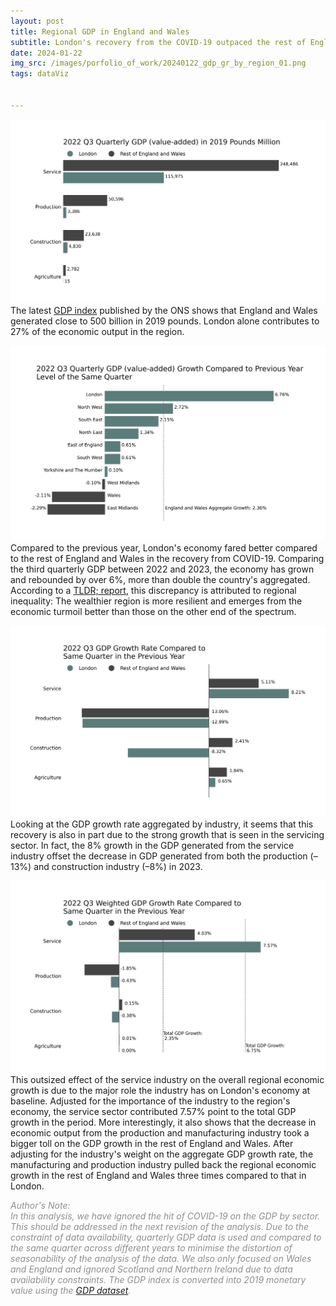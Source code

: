 ```yaml
---
layout: post
title: Regional GDP in England and Wales
subtitle: London's recovery from the COVID-19 outpaced the rest of England and Wales
date: 2024-01-22
img_src: /images/porfolio_of_work/20240122_gdp_gr_by_region_01.png
tags: dataViz


---
```



![Absolute GDP in 2019 million pounds](/images/porfolio_of_work/20240122_gdp_by_region_02.png)
The latest [GDP index](https://www.ons.gov.uk/economy/grossdomesticproductgdp/methodologies/grossdomesticproductgdpukregionsandcountriesqmi) published by the ONS shows that England and Wales generated close to 500 billion in 2019 pounds. London alone contributes to 27% of the economic output in the region.

![Latest Quarter GDP (Value-Added) by Industry](/images/porfolio_of_work/20240122_gdp_gr_by_region_01.png)
Compared to the previous year, London's economy fared better compared to the rest of England and Wales in the recovery from COVID-19. Comparing the third quarterly GDP between 2022 and 2023, the economy has grown and rebounded by over 6%, more than double the country's aggregated. According to a [TLDR; report](https://www.youtube.com/watch?v=Ype43hG6lN8&t=620s), this discrepancy is attributed to regional inequality: The wealthier region is more resilient and emerges from the economic turmoil better than those on the other end of the spectrum.

![GDP Growth Rate by Industry](/images/porfolio_of_work/20240122_gdp_gr_by_region_04.png)
Looking at the GDP growth rate aggregated by industry, it seems that this recovery is also in part due to the strong growth that is seen in the servicing sector. In fact, the 8% growth in the GDP generated from the service industry offset the decrease in GDP generated from both the production (–13%) and construction industry (–8%) in 2023.


![Weighted GDP Growth Rate by Industry](/images/porfolio_of_work/20240122_gdp_wgr_by_region_03.png)
This outsized effect of the service industry on the overall regional economic growth is due to the major role the industry has on London's economy at baseline. Adjusted for the importance of the industry to the region's economy, the service sector contributed 7.57% point to the total GDP growth in the period. More interestingly, it also shows that the decrease in economic output from the production and manufacturing industry took a bigger toll on the GDP growth in the rest of England and Wales. After adjusting for the industry's weight on the aggregate GDP growth rate, the manufacturing and production industry pulled back the regional economic growth in the rest of England and Wales three times compared to that in London.

<span style="color:#8F8F8F">*Author's Note:<br>In this analysis, we have ignored the hit of COVID-19 on the GDP by sector. This should be addressed in the next revision of the analysis. Due to the constraint of data availability, quarterly GDP data is used and compared to the same quarter across different years to minimise the distortion of seasonability of the analysis of the data. We also only focused on Wales and England and ignored Scotland and Northern Ireland due to data availability constraints. The GDP index is converted into 2019 monetary value using the [GDP dataset](https://www.ons.gov.uk/file?uri=/economy/grossvalueaddedgva/datasets/nominalandrealregionalgrossvalueaddedbalancedbyindustry/current/regionalgrossvalueaddedbalancedbyindustryandallitlregions.xlsx).*</span>

